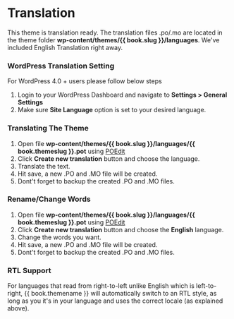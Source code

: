 # Translation

This theme is translation ready. The translation files .po/.mo are located in the theme folder **wp-content/themes/{{ book.slug }}/languages**. We've included English Translation right away.

### WordPress Translation Setting

For WordPress 4.0 + users please follow below steps

1. Login to your WordPress Dashboard and navigate to **Settings > General Settings**
2. Make sure **Site Language** option is set to your desired language.

### Translating The Theme

1. Open file **wp-content/themes/{{ book.slug }}/languages/{{ book.themeslug }}.pot** using [POEdit](http://www.poedit.net/)
2. Click **Create new translation** button and choose the language.
3. Translate the text.
4. Hit save, a new .PO and .MO file will be created.
5. Dont't forget to backup the created .PO and .MO files.

### Rename/Change Words

1. Open file **wp-content/themes/{{ book.slug }}/languages/{{ book.themeslug }}.pot** using [POEdit](http://www.poedit.net/)
2. Click **Create new translation** button and choose the **English** language.
3. Change the words you want.
4. Hit save, a new .PO and .MO file will be created.
5. Dont't forget to backup the created .PO and .MO files.

### RTL Support

For languages that read from right-to-left unlike English which is left-to-right, {{ book.themename }} will automatically switch to an RTL style, as long as you it's in your language and uses the correct locale (as explained above).